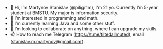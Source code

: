 - 👋 Hi, I’m Martynov Stanislav (@piligr1m), I'm 21 yo. Currently I’m 5-year student at BMSTU. My major is information security.
- 👀 I’m interested in programming and math.
- 🌱 I’m currently learning Java and some other stuff.
- 💞️ I’m looking to collaborate on anything, where I can upgrade my skills.
- 📫 How to reach me Telegram (https://t.me/tiltedallmuted), email (stanislav.m.martynov@gmail.com).

<!---
piligr1m/piligr1m is a ✨ special ✨ repository because its `README.md` (this file) appears on your GitHub profile.
You can click the Preview link to take a look at your changes.
--->
